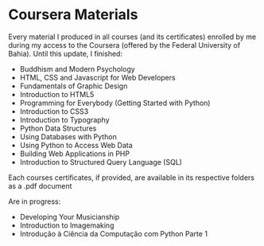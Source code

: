 # Coursera Materials

Every material I produced in all courses (and its certificates) enrolled by me during my access to the Coursera (offered by the Federal University of Bahia). Until this update, I finished:

- Buddhism and Modern Psychology
- HTML, CSS and Javascript for Web Developers
- Fundamentals of Graphic Design
- Introduction to HTML5
- Programming for Everybody (Getting Started with Python)
- Introduction to CSS3
- Introduction to Typography
- Python Data Structures
- Using Databases with Python
- Using Python to Access Web Data
- Building Web Applications in PHP
- Introduction to Structured Query Language (SQL)

Each courses certificates, if provided, are available in its respective folders as a .pdf document

Are in progress:

- Developing Your Musicianship
- Introduction to Imagemaking
- Introdução à Ciência da Computação com Python Parte 1
